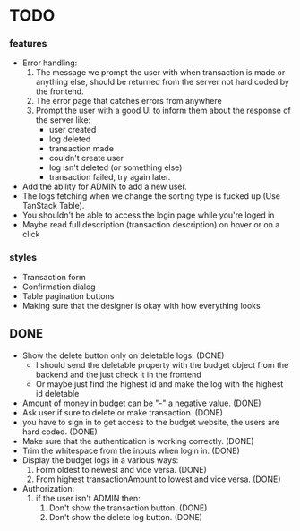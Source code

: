 # TODO
### features
- Error handling:
   1. The message we prompt the user with when transaction is made or anything else, should be returned from the server not hard coded by the frontend.
   2. The error page that catches errors from anywhere
   3. Prompt the user with a good UI to inform them about the response of the server like:
      - user created
      - log deleted
      - transaction made
      - couldn't create user
      - log isn't deleted (or something else)
      - transaction failed, try again later.
- Add the ability for ADMIN to add a new user.
- The logs fetching when we change the sorting type is fucked up (Use TanStack Table).
- You shouldn't be able to access the login page while you're loged in
- Maybe read full description (transaction description) on hover or on a click

### styles
- Transaction form
- Confirmation dialog
- Table pagination buttons 
- Making sure that the designer is okay with how everything looks

## DONE

- Show the delete button only on deletable logs. (DONE)
  - I should send the deletable property with the budget object from the backend and the just check it in the frontend
  - Or maybe just find the highest id and make the log with the highest id deletable
- Amount of money in budget can be "-" a negative value. (DONE)
- Ask user if sure to delete or make transaction. (DONE)
- you have to sign in to get access to the budget website, the users are hard coded. (DONE)
- Make sure that the authentication is working correctly. (DONE)
- Trim the whitespace from the inputs when login in. (DONE)
- Display the budget logs in a various ways:
   1. Form oldest to newest and vice versa. (DONE)
   2. From highest transactionAmount to lowest and vice versa. (DONE)
- Authorization:
   1. if the user isn't ADMIN then:
      1. Don't show the transaction button. (DONE)
      2. Don't show the delete log button. (DONE)
